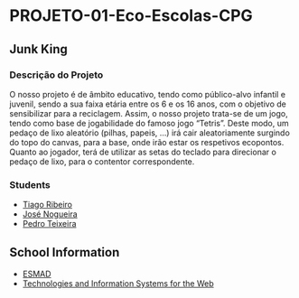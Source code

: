 # PROJETO-01-Eco-Escolas-CPG

## Junk King

### Descrição do Projeto

O nosso projeto é de âmbito educativo, tendo como público-alvo infantil e juvenil, sendo a sua faixa etária entre os 6 e os 16 anos, com o objetivo de sensibilizar para a reciclagem.
Assim, o nosso projeto trata-se de um jogo, tendo como base de jogabilidade do famoso jogo “Tetris”. Deste modo, um pedaço de lixo aleatório (pilhas, papeis, …) irá cair aleatoriamente surgindo do topo do canvas, para a base, onde irão estar os respetivos ecopontos. Quanto ao jogador, terá de utilizar as setas do teclado para direcionar o pedaço de lixo, para o contentor correspondente.

### Students

- [Tiago Ribeiro](https://github.com/TiagoRibeiro25)
- [José Nogueira](https://github.com/JoseNogueira13)
- [Pedro Teixeira](https://github.com/40210465)

## School Information

- [ESMAD](https://www.esmad.ipp.pt/)
- [Technologies and Information Systems for the Web](https://www.esmad.ipp.pt/cursos/licenciatura/663)
